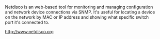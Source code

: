 Netdisco is an web-based tool for monitoring and managing configuration and network device connections via SNMP.  It's useful for locating a device on the network by MAC or IP address and showing what specific switch port it's connected to.

http://www.netdisco.org
